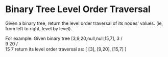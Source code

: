 # Binary Tree Level Order Traversal

Given a binary tree, return the level order traversal of its nodes' values. (ie, from left to right, level by level).

For example:
Given binary tree [3,9,20,null,null,15,7], 3 / \
9 20 /  \
15 7 return its level order traversal as:
[
[3],
[9,20],
[15,7]
]
